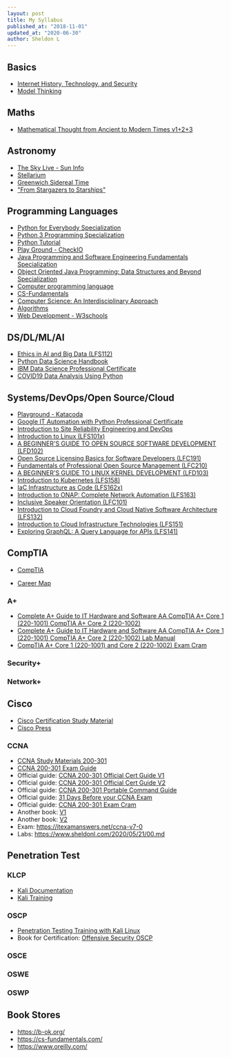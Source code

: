 ```yaml
---
layout: post
title: My Syllabus
published_at: "2018-11-01"
updated_at: "2020-06-30"
author: Sheldon L
---
```


## Basics

- [Internet History, Technology, and Security](https://www.coursera.org/learn/internet-history/home/welcome)
- [Model Thinking](https://www.coursera.org/learn/model-thinking/home/welcome)

## Maths

- [Mathematical Thought from Ancient to Modern Times v1+2+3](https://b-ok.org/book/3632599/2fa077)

## Astronomy

- [The Sky Live - Sun Info](https://theskylive.com/sun-info)
- [Stellarium](https://www.sheldonl.com/2020/03/30/00.html)
- [Greenwich Sidereal Time](https://eco.mtk.nao.ac.jp/cgi-bin/koyomi/cande/gst_en.cgi)
- ["From Stargazers to Starships"](https://www-istp.gsfc.nasa.gov/stargaze/Smap.html)

## Programming Languages

- [Python for Everybody Specialization](https://www.coursera.org/specializations/python)
- [Python 3 Programming Specialization](https://www.coursera.org/specializations/python-3-programming)
- [Python Tutorial](https://www.tutorialspoint.com/python/)
- [Play Ground - CheckIO](https://checkio.org/)
- [Java Programming and Software Engineering Fundamentals Specialization](https://www.coursera.org/specializations/java-programming)
- [Object Oriented Java Programming: Data Structures and Beyond Specialization](https://www.coursera.org/specializations/java-object-oriented)
- [Computer programming language](https://www.britannica.com/technology/computer-programming-language)
- [CS-Fundamentals](https://cs-fundamentals.com/)
- [Computer Science: An Interdisciplinary Approach](https://introcs.cs.princeton.edu/java/home/)
- [Algorithms](https://algs4.cs.princeton.edu/)
- [Web Development - W3schools](https://www.w3schools.com/)

## DS/DL/ML/AI

- [Ethics in AI and Big Data (LFS112)](https://training.linuxfoundation.org/training/ethics-in-ai-and-big-data-lfs112/)
- [Python Data Science Handbook](https://github.com/sheldonldev/PythonDataScienceHandbook)
- [IBM Data Science Professional Certificate](https://www.coursera.org/professional-certificates/ibm-data-science)
- [COVID19 Data Analysis Using Python](https://www.coursera.org/projects/covid19-data-analysis-using-python)

## Systems/DevOps/Open Source/Cloud

- [Playground - Katacoda](https://katacoda.com/)
- [Google IT Automation with Python Professional Certificate](https://www.coursera.org/professional-certificates/google-it-automation)
- [Introduction to Site Reliability Engineering and DevOps](https://courses.edx.org/courses/course-v1:LinuxFoundationX+LFS162x+3T2019/course/)
- [Introduction to Linux (LFS101x)](https://courses.edx.org/courses/course-v1:LinuxFoundationX+LFS101x+1T2020/course/)
- [A BEGINNER'S GUIDE TO OPEN SOURCE SOFTWARE DEVELOPMENT (LFD102)](https://trainingportal.linuxfoundation.org/learn/course/a-beginners-guide-to-open-source-software-development-lfc102/course-introduction/course-information)
- [Open Source Licensing Basics for Software Developers (LFC191)](https://training.linuxfoundation.org/training/open-source-licensing-basics-for-software-developers/)
- [Fundamentals of Professional Open Source Management (LFC210)](https://training.linuxfoundation.org/training/fundamentals-of-professional-open-source-management/)
- [A BEGINNER'S GUIDE TO LINUX KERNEL DEVELOPMENT (LFD103)](https://trainingportal.linuxfoundation.org/learn/course/a-beginners-guide-to-linux-kernel-development-lfd103/course-introduction/course-information)
- [Introduction to Kubernetes (LFS158)](https://training.linuxfoundation.org/training/introduction-to-kubernetes/)
- [IaC Infrastructure as Code (LFS162x)](https://www.edx.org/course/infrastructure-as-code)
- [Introduction to ONAP: Complete Network Automation (LFS163)](https://training.linuxfoundation.org/training/introduction-to-onap-complete-network-automation/)
- [Inclusive Speaker Orientation (LFC101)](https://training.linuxfoundation.org/training/inclusive-speaker-orientation/)
- [Introduction to Cloud Foundry and Cloud Native Software Architecture (LFS132)](https://training.linuxfoundation.org/training/introduction-to-cloud-foundry-and-cloud-native-software-architecture/)
- [Introduction to Cloud Infrastructure Technologies (LFS151)](https://training.linuxfoundation.org/training/introduction-to-cloud-infrastructure-technologies/)
- [Exploring GraphQL: A Query Language for APIs (LFS141)](https://training.linuxfoundation.org/training/exploring-graphql-a-query-language-for-apis-lfs141/)

## CompTIA

- [CompTIA](https://www.comptia.org/)

- [Career Map](https://www.comptia.org/content/it-careers-path-roadmap?location=northamerica)

### A+

- [Complete A+ Guide to IT Hardware and Software AA CompTIA A+ Core 1 (220-1001)  CompTIA A+ Core 2 (220-1002)](https://b-ok.org/book/5335606/c82531')
- [Complete A+ Guide to IT Hardware and Software AA CompTIA A+ Core 1 (220-1001)  CompTIA A+ Core 2 (220-1002) Lab Manual](https://b-ok.org/book/5335605/511775')
- [CompTIA A+ Core 1 (220-1001) and Core 2 (220-1002) Exam Cram](https://b-ok.org/book/5302885/54e001')

### Security+

### Network+

## Cisco

- [Cisco Certification Study Material](https://learningnetwork.cisco.com/s/certification-study-material)
- [Cisco Press](https://www.ciscopress.com/)

### CCNA

- [CCNA Study Materials 200-301](https://learningnetwork.cisco.com/s/learning-plan-detail-standard?ltui__urlRecordId=a1c3i0000005hsQAAQ&ltui__urlRedirect=learning-plan-detail-standard)
- [CCNA 200-301 Exam Guide](https://www.cisco.com/c/dam/en_us/training-events/le31/le46/cln/marketing/exam-topics/200-301-CCNA.pdf)
- Official guide: [CCNA 200-301 Official Cert Guide V1](https://b-ok.cc/book/5279006/733c2a)
- Official guide: [CCNA 200-301 Official Cert Guide V2](https://b-ok.cc/book/5261245/090ae9)
- Official guide: [CCNA 200-301 Portable Command Guide](https://b-ok.cc/book/5308783/e473c5?dsource=recommend)
- Official guide: [31 Days Before your CCNA Exam](https://b-ok.org/book/738599/7b91b3)
- Official guide: [CCNA 200-301 Exam Cram](https://b-ok.org/book/5546061/5c1481)
- Another book: [V1](https://b-ok.org/book/5445804/ca05d7)
- Another book: [V2](https://b-ok.org/book/5444948/06d6df)
- Exam: <https://itexamanswers.net/ccna-v7-0>
- Labs: <https://www.sheldonl.com/2020/05/21/00.md>

## Penetration Test

### KLCP

- [Kali Documentation](https://home.pearsonvue.com/kali)
- [Kali Training](https://kali.training/)

### OSCP

- [Penetration Testing Training with Kali Linux](https://www.kali.org/penetration-testing-with-kali-linux/)
- Book for Certification: [Offensive Security OSCP](https://b-ok.org/book/5421453/f498ce)

### OSCE

### OSWE

### OSWP

## Book Stores

- <https://b-ok.org/>
- <https://cs-fundamentals.com/>
- <https://www.oreilly.com/>
